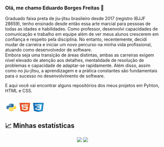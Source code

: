 ### Olá, me chamo Eduardo Borges Freitas 👋

<div> Graduado faixa preta de jiu-jítsu brasileiro desde 2017 (registro IBJJF 28659), tenho ensinado desde então essa arte marcial para pessoas de todas as idades e habilidades. Como professor, desenvolvi capacidades de comunicação e trabalho em equipe além de ver meus alunos crescerem em confiança e respeito pela disciplina. No entanto, recentemente, decidi mudar de carreira e iniciar um novo percurso na minha vida profissional, atuando como desenvolvedor de software.<br>
Embora seja uma transição de áreas distintas, ambas as carreiras exigem nível elevado de atenção aos detalhes, mentalidade de resolução de problemas e capacidade de adaptar-se rapidamente. Além disso, assim como no jiu-jítsu, a aprendizagem e a prática constantes são fundamentais para o sucesso no desenvolvimento de software.</div>

E aqui você vai encontrar alguns repositórios dos meus projetos em Pyhton, HTML e CSS.
<div style="display: inline_block"><br>
  <img align="center" alt="Rafa-Python" height="30" width="40" src="https://raw.githubusercontent.com/devicons/devicon/master/icons/python/python-original.svg">
  <img align="center" alt="Rafa-HTML" height="30" width="40" src="https://raw.githubusercontent.com/devicons/devicon/master/icons/html5/html5-original.svg">
  <img align="center" alt="Rafa-CSS" height="30" width="40" src="https://raw.githubusercontent.com/devicons/devicon/master/icons/css3/css3-original.svg">
</div>

## :chart_with_upwards_trend: Minhas estatísticas

 <div align='center'>
  <img height="160em" src="https://github-readme-stats-git-masterrstaa-rickstaa.vercel.app/api?username=eborgesfreitas&show_icons=true&theme=blue-green&include_all_commits=true&count_private=true"/>
  <img height="160em" src="https://github-readme-stats-git-masterrstaa-rickstaa.vercel.app/api/top-langs/?username=eborgesfreitas&layout=compact&langs_count=7&theme=blue-green"/>
</div>
